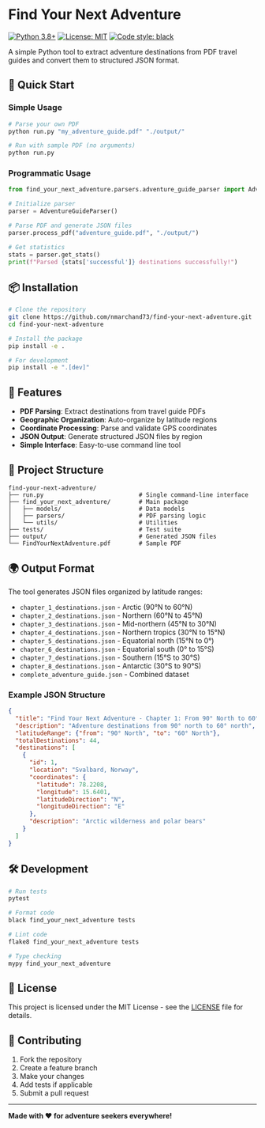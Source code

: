 # Find Your Next Adventure

[![Python 3.8+](https://img.shields.io/badge/python-3.8+-blue.svg)](https://www.python.org/downloads/)
[![License: MIT](https://img.shields.io/badge/License-MIT-yellow.svg)](https://opensource.org/licenses/MIT)
[![Code style: black](https://img.shields.io/badge/code%20style-black-000000.svg)](https://github.com/psf/black)

A simple Python tool to extract adventure destinations from PDF travel guides and convert them to structured JSON format.

## 🚀 Quick Start

### Simple Usage
```bash
# Parse your own PDF
python run.py "my_adventure_guide.pdf" "./output/"

# Run with sample PDF (no arguments)
python run.py
```

### Programmatic Usage
```python
from find_your_next_adventure.parsers.adventure_guide_parser import AdventureGuideParser

# Initialize parser
parser = AdventureGuideParser()

# Parse PDF and generate JSON files
parser.process_pdf("adventure_guide.pdf", "./output/")

# Get statistics
stats = parser.get_stats()
print(f"Parsed {stats['successful']} destinations successfully!")
```

## 📦 Installation

```bash
# Clone the repository
git clone https://github.com/nmarchand73/find-your-next-adventure.git
cd find-your-next-adventure

# Install the package
pip install -e .

# For development
pip install -e ".[dev]"
```

## 🎯 Features

- **PDF Parsing**: Extract destinations from travel guide PDFs
- **Geographic Organization**: Auto-organize by latitude regions
- **Coordinate Processing**: Parse and validate GPS coordinates
- **JSON Output**: Generate structured JSON files by region
- **Simple Interface**: Easy-to-use command line tool

## 📁 Project Structure

```
find-your-next-adventure/
├── run.py                           # Single command-line interface
├── find_your_next_adventure/        # Main package
│   ├── models/                      # Data models
│   ├── parsers/                     # PDF parsing logic
│   └── utils/                       # Utilities
├── tests/                           # Test suite
├── output/                          # Generated JSON files
└── FindYourNextAdventure.pdf        # Sample PDF
```

## 🌍 Output Format

The tool generates JSON files organized by latitude ranges:

- `chapter_1_destinations.json` - Arctic (90°N to 60°N)
- `chapter_2_destinations.json` - Northern (60°N to 45°N)
- `chapter_3_destinations.json` - Mid-northern (45°N to 30°N)
- `chapter_4_destinations.json` - Northern tropics (30°N to 15°N)
- `chapter_5_destinations.json` - Equatorial north (15°N to 0°)
- `chapter_6_destinations.json` - Equatorial south (0° to 15°S)
- `chapter_7_destinations.json` - Southern (15°S to 30°S)
- `chapter_8_destinations.json` - Antarctic (30°S to 90°S)
- `complete_adventure_guide.json` - Combined dataset

### Example JSON Structure

```json
{
  "title": "Find Your Next Adventure - Chapter 1: From 90° North to 60° North",
  "description": "Adventure destinations from 90° north to 60° north",
  "latitudeRange": {"from": "90° North", "to": "60° North"},
  "totalDestinations": 44,
  "destinations": [
    {
      "id": 1,
      "location": "Svalbard, Norway",
      "coordinates": {
        "latitude": 78.2208,
        "longitude": 15.6401,
        "latitudeDirection": "N",
        "longitudeDirection": "E"
      },
      "description": "Arctic wilderness and polar bears"
    }
  ]
}
```

## 🛠️ Development

```bash
# Run tests
pytest

# Format code
black find_your_next_adventure tests

# Lint code
flake8 find_your_next_adventure tests

# Type checking
mypy find_your_next_adventure
```

## 📝 License

This project is licensed under the MIT License - see the [LICENSE](LICENSE) file for details.

## 🤝 Contributing

1. Fork the repository
2. Create a feature branch
3. Make your changes
4. Add tests if applicable
5. Submit a pull request

---

**Made with ❤️ for adventure seekers everywhere!**
